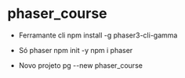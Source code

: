 # phaser_course

- Ferramante cli
npm install -g phaser3-cli-gamma

 - Só phaser 
npm init -y
npm i phaser

- Novo projeto
pg --new phaser_course
